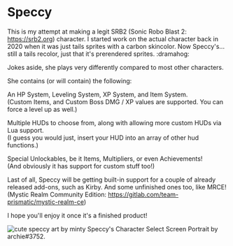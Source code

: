# Speccy

This is my attempt at making a legit SRB2 (Sonic Robo Blast 2: https://srb2.org) character. I started work on the actual character back in 2020 when it was just tails sprites with a carbon skincolor. Now Speccy's... still a tails recolor, just that it's prerendered sprites. :dramahog:

Jokes aside, she plays very differently compared to most other characters.

She contains (or will contain) the following:

An HP System, Leveling System, XP System, and Item System.               
(Custom Items, and Custom Boss DMG / XP values are supported. You can force a level up as well.)

Multiple HUDs to choose from, along with allowing more custom HUDs via Lua support.            
(I guess you would just, insert your HUD into an array of other hud functions.)

Special Unlockables, be it Items, Multipliers, or even Achievements!           
(And obviously it has support for custom stuff too!)

Last of all, Speccy will be getting built-in support for a couple of already released add-ons, such as Kirby.
And some unfinished ones too, like MRCE! (Mystic Realm Community Edition: https://gitlab.com/team-prismatic/mystic-realm-ce)

I hope you'll enjoy it once it's a finished product!

![cute speccy art by minty](https://cdn.discordapp.com/attachments/358041245798367242/976691155179798549/cssspeccy.png)
Speccy's Character Select Screen Portrait by archie#3752.
